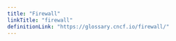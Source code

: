 ```yaml
---
title: "Firewall"
linkTitle: "firewall"
definitionLink: "https://glossary.cncf.io/firewall/"
---
```

